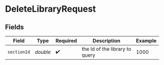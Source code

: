 # DeleteLibraryRequest


## Fields

| Field                          | Type                           | Required                       | Description                    | Example                        |
| ------------------------------ | ------------------------------ | ------------------------------ | ------------------------------ | ------------------------------ |
| `sectionId`                    | *double*                       | :heavy_check_mark:             | the Id of the library to query | 1000                           |